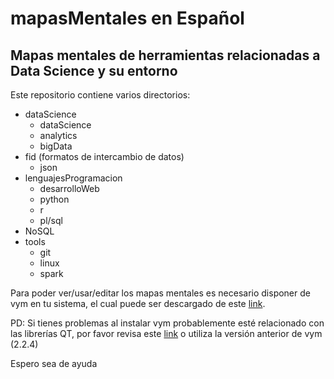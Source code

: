 mapasMentales en Español
========================

Mapas mentales de herramientas relacionadas a Data Science y su entorno
-----------------------------------------------------------------------
Este repositorio contiene varios directorios:
- dataScience
  - dataScience
  - analytics
  - bigData
- fid (formatos de intercambio de datos)
  - json
- lenguajesProgramacion
  - desarrolloWeb
  - python
  - r
  - pl/sql
- NoSQL
- tools
  - git
  - linux
  - spark

Para poder ver/usar/editar los mapas mentales es necesario disponer de vym en tu sistema, el cual puede ser descargado de este [link](http://sourceforge.net/projects/vym/).

PD: Si tienes problemas al instalar vym probablemente esté relacionado con las librerías QT, por favor revisa este [link](http://www.qt.io/download-open-source/#section-2) o utiliza la versión anterior de vym (2.2.4)

Espero sea de ayuda
